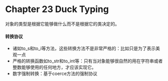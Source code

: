 # Chapter 23 Duck Typing

对象的类型是根据它能够做什么而不是根据它的类决定的。

#### 转换协议

- 诸如to_s和to_i等方法，这些转换方法不是非常严格的：比如只是为了表示美观一点
- 严格的转换函数如to_str和to_int等：只有当对象能够很自然的用在字符串或者整数能够使用的任何地方，才应该实现它。
- 数字强制转换：基于coerce方法的强制协议